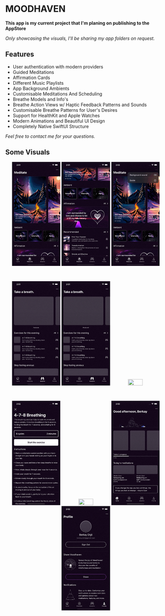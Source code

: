 # MOODHAVEN 
**This app is my current project that I'm planing on publishing to the AppStore**

*Only showcasing the visuals, I'll be sharing my app folders on request.*

## Features
- User authentication with modern providers
- Guided Meditations
- Affirmation Cards
- Different Music Playlists
- App Background Ambients
- Customisable Meditations And Scheduling
- Breathe Models and Info's
- Breathe Action Views w/ Haptic Feedback Patterns and Sounds
- Customisable Breathe Patterns for User's Desires
- Support for HealthKit and Apple Watches
- Modern Animations and Beautiful UI Design
- Completely Native SwiftUI Structure

*Feel free to contact me for your questions.*



## Some Visuals
<p align="middle">
    <img src="images/meditate1.gif" width="30%" height="30%" /> <img src="images/meditate2.gif" width="30%" height="30%" /> <img src="images/meditate3.gif" width="30%" height="30%" />
</p>
<br />
<p align="middle">
    <img src="images/breath.gif" width="30%" height="30%" /> <img src="images/breath2.gif" width="30%" height="30%" /> <img src="images/breathe3.gif" width="30%" height="30%" />
</p>
<br />
<p align="middle">
    <img src="images/breathInfo.gif" width="30%" height="30%" /> <img src="images/breatheAction.gif" width="30%" height="30%" /> <img src="images/home.gif" width="30%" height="30%" /> <img src="images/profile.gif" width="30%" height="30%" />
</p>
<br />
